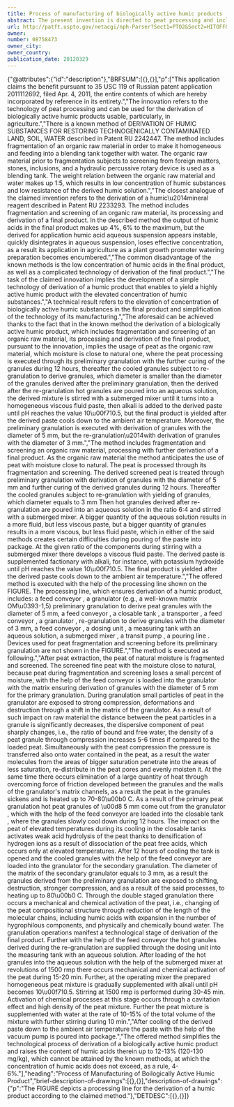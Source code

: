 ```yaml
---
title: Process of manufacturing of biologically active humic products
abstract: The present invention is directed to peat processing and includes the usage of peat as the organic raw material. The peat is processed through preliminary granulation with further curing of the derived granules in closed tanks for cooling. The cooled granules are subjected to re-granulation. Then the hot granules derived from re-granulation emerge into an aqueous solution. The derived mixture is stirred until it turns into a homogeneous viscous fluid paste. The paste is supplemented with alkali until the pH reaches the value of 10-10.5. The final product results after cooling of the paste to ambient air temperature.
url: http://patft.uspto.gov/netacgi/nph-Parser?Sect1=PTO2&Sect2=HITOFF&p=1&u=%2Fnetahtml%2FPTO%2Fsearch-adv.htm&r=1&f=G&l=50&d=PALL&S1=08758473&OS=08758473&RS=08758473
owner: 
number: 08758473
owner_city: 
owner_country: 
publication_date: 20120329
---
```


{"@attributes":{"id":"description"},"BRFSUM":[{},{}],"p":["This application claims the benefit pursuant to 35 USC 119 of Russian patent application 2011112692, filed Apr. 4, 2011, the entire contents of which are hereby incorporated by reference in its entirety.","The innovation refers to the technology of peat processing and can be used for the derivation of biologically active humic products usable, particularly, in agriculture.","There is a known method of DERIVATION OF HUMIC SUBSTANCES FOR RESTORING TECHNOGENICALLY CONTAMINATED LAND, SOIL, WATER described in Patent RU 2242447. The method includes fragmentation of an organic raw material in order to make it homogeneous and feeding into a blending tank together with water. The organic raw material prior to fragmentation subjects to screening from foreign matters, stones, inclusions, and a hydraulic percussive rotary device is used as a blending tank. The weight relation between the organic raw material and water makes up 1:5, which results in low concentration of humic substances and low resistance of the derived humic solution.","The closest analogue of the claimed invention refers to the derivation of a humic\u2014mineral reagent described in Patent RU 2233293. The method includes fragmentation and screening of an organic raw material, its processing and derivation of a final product. In the described method the output of humic acids in the final product makes up 4%, 6% to the maximum, but the derived for application humic acid aqueous suspension appears instable, quickly disintegrates in aqueous suspension, loses effective concentration, as a result its application in agriculture as a plant growth promoter watering preparation becomes encumbered.","The common disadvantage of the known methods is the low concentration of humic acids in the final product, as well as a complicated technology of derivation of the final product.","The task of the claimed innovation implies the development of a simple technology of derivation of a humic product that enables to yield a highly active humic product with the elevated concentration of humic substances.","A technical result refers to the elevation of concentration of biologically active humic substances in the final product and simplification of the technology of its manufacturing.","The aforesaid can be achieved thanks to the fact that in the known method the derivation of a biologically active humic product, which includes fragmentation and screening of an organic raw material, its processing and derivation of the final product, pursuant to the innovation, implies the usage of peat as the organic raw material, which moisture is close to natural one, where the peat processing is executed through its preliminary granulation with the further curing of the granules during 12 hours, thereafter the cooled granules subject to re-granulation to derive granules, which diameter is smaller than the diameter of the granules derived after the preliminary granulation, then the derived after the re-granulation hot granules are poured into an aqueous solution, the derived mixture is stirred with a submerged mixer until it turns into a homogeneous viscous fluid paste, then alkali is added to the derived paste until pH reaches the value 10\u00f710.5, but the final product is yielded after the derived paste cools down to the ambient air temperature. Moreover, the preliminary granulation is executed with derivation of granules with the diameter of 5 mm, but the re-granulation\u2014with derivation of granules with the diameter of 3 mm.","The method includes fragmentation and screening an organic raw material, processing with further derivation of a final product. As the organic raw material the method anticipates the use of peat with moisture close to natural. The peat is processed through its fragmentation and screening. The derived screened peat is treated through preliminary granulation with derivation of granules with the diameter of 5 mm and further curing of the derived granules during 12 hours. Thereafter the cooled granules subject to re-granulation with yielding of granules, which diameter equals to 3 mm Then hot granules derived after re-granulation are poured into an aqueous solution in the ratio 6:4 and stirred with a submerged mixer. A bigger quantity of the aqueous solution results in a more fluid, but less viscous paste, but a bigger quantity of granules results in a more viscous, but less fluid paste, which in either of the said methods creates certain difficulties during pouring of the paste into package. At the given ratio of the components during stirring with a submerged mixer there develops a viscous fluid paste. The derived paste is supplemented factionary with alkali, for instance, with potassium hydroxide until pH reaches the value 10\u00f710.5. The final product is yielded after the derived paste cools down to the ambient air temperature.","The offered method is executed with the help of the processing line shown on the FIGURE. The processing line, which ensures derivation of a humic product, includes: a feed conveyor , a granulator  (e.g., a well-known matrix OM\u0393-1,5) preliminary granulation to derive peat granules with the diameter of 5 mm, a feed conveyor , a closable tank , a transporter , a feed conveyor , a granulator , re-granulation to derive granules with the diameter of 3 mm, a feed conveyor , a dosing unit , a measuring tank  with an aqueous solution, a submerged mixer , a transit pump , a pouring line . Devices used for peat fragmentation and screening before its preliminary granulation are not shown in the FIGURE.","The method is executed as following.","After peat extraction, the peat of natural moisture is fragmented and screened. The screened fine peat with the moisture close to natural, because peat during fragmentation and screening loses a small percent of moisture, with the help of the feed conveyor  is loaded into the granulator  with the matrix ensuring derivation of granules with the diameter of 5 mm for the primary granulation. During granulation small particles of peat in the granulator  are exposed to strong compression, deformations and destruction through a shift in the matrix of the granulator. As a result of such impact on raw material the distance between the peat particles in a granule is significantly decreases, the dispersive component of peat sharply changes, i.e., the ratio of bound and free water, the density of a peat granule through compression increases 5-6 times if compared to the loaded peat. Simultaneously with the peat compression the pressure is transferred also onto water contained in the peat, as a result the water molecules from the areas of bigger saturation penetrate into the areas of less saturation, re-distribute in the peat pores and evenly moisten it. At the same time there occurs elimination of a large quantity of heat through overcoming force of friction developed between the granules and the walls of the granulator's matrix channels, as a result the peat in the granules sickens and is heated up to 70-80\u00b0 C. As a result of the primary peat granulation hot peat granules of \u00d8 5 mm come out from the granulator , which with the help of the feed conveyor  are loaded into the closable tank , where the granules slowly cool down during 12 hours. The impact on the peat of elevated temperatures during its cooling in the closable tanks activates weak acid hydrolysis of the peat thanks to densification of hydrogen ions as a result of dissociation of the peat free acids, which occurs only at elevated temperatures. After 12 hours of cooling the tank  is opened and the cooled granules with the help of the feed conveyor  are loaded into the granulator  for the secondary granulation. The diameter of the matrix of the secondary granulator  equals to 3 mm, as a result the granules derived from the preliminary granulation are exposed to shifting, destruction, stronger compression, and as a result of the said processes, to heating up to 80\u00b0 C. Through the double staged granulation there occurs a mechanical and chemical activation of the peat, i.e., changing of the peat compositional structure through reduction of the length of the molecular chains, including humic acids with expansion in the number of hygrophilous components, and physically and chemically bound water. The granulation operations manifest a technological stage of derivation of the final product. Further with the help of the feed conveyor  the hot granules derived during the re-granulation are supplied through the dosing unit  into the measuring tank  with an aqueous solution. After loading of the hot granules into the aqueous solution with the help of the submerged mixer  at revolutions of 1500 rmp there occurs mechanical and chemical activation of the peat during 15-20 min. Further, at the operating mixer the prepared homogeneous peat mixture is gradually supplemented with alkali until pH becomes 10\u00f710.5. Stirring at 1500 rmp is performed during 30-45 min. Activation of chemical processes at this stage occurs through a cavitation effect and high density of the peat mixture. Further the peat mixture is supplemented with water at the rate of 10-15% of the total volume of the mixture with further stirring during 10 min.","After cooling of the derived paste down to the ambient air temperature the paste with the help of the vacuum pump is poured into package.","The offered method simplifies the technological process of derivation of a biologically active humic product and raises the content of humic acids therein up to 12-13% (120-130 mg\/kg), which cannot be attained by the known methods, at which the concentration of humic acids does not exceed, as a rule, 4-6%."],"heading":"Process of Manufacturing of Boilogically Active Humic Product","brief-description-of-drawings":[{},{}],"description-of-drawings":{"p":"The FIGURE depicts a processing line for the derivation of a humic product according to the claimed method."},"DETDESC":[{},{}]}
